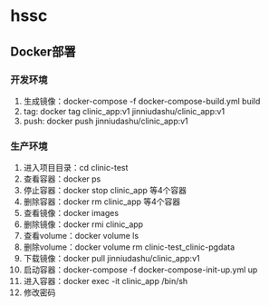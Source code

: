 # hssc
## Docker部署
### 开发环境
1. 生成镜像：docker-compose -f docker-compose-build.yml build
2. tag: docker tag clinic_app:v1 jinniudashu/clinic_app:v1
3. push: docker push jinniudashu/clinic_app:v1
### 生产环境
1. 进入项目目录：cd clinic-test
2. 查看容器：docker ps
3. 停止容器：docker stop clinic_app 等4个容器
4. 删除容器：docker rm clinic_app 等4个容器
5. 查看镜像：docker images
6. 删除镜像：docker rmi clinic_app
7. 查看volume：docker volume ls
8. 删除volume：docker volume rm clinic-test_clinic-pgdata
9. 下载镜像：docker pull jinniudashu/clinic_app:v1
10. 启动容器：docker-compose -f docker-compose-init-up.yml up
11. 进入容器：docker exec -it clinic_app /bin/sh
12. 修改密码